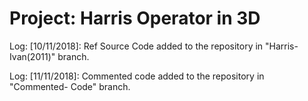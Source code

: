 # Project: Harris Operator in 3D
Log:
[10/11/2018]: Ref Source Code added to the repository in "Harris-Ivan(2011)" branch.

Log:
[11/11/2018]: Commented code added to the repository in "Commented- Code" branch.
